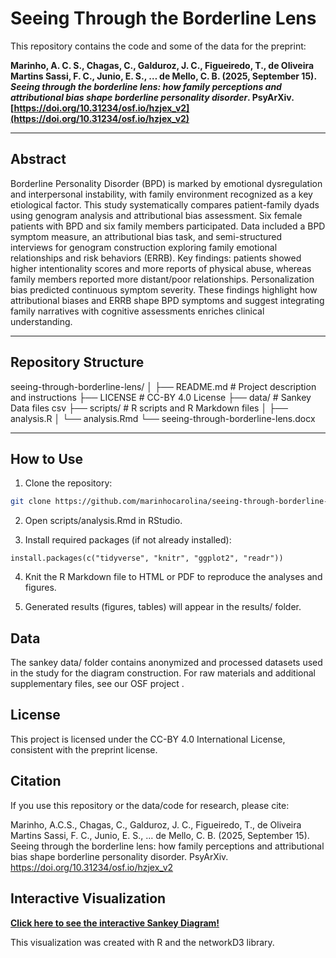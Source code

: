 # Seeing Through the Borderline Lens

This repository contains the code and some of the data for the preprint:

**Marinho, A. C. S., Chagas, C., Galduroz, J. C., Figueiredo, T., de Oliveira Martins Sassi, F. C., Junio, E. S., … de Mello, C. B. (2025, September 15). _Seeing through the borderline lens: how family perceptions and attributional bias shape borderline personality disorder_. PsyArXiv. [https://doi.org/10.31234/osf.io/hzjex_v2](https://doi.org/10.31234/osf.io/hzjex_v2)**

---

## Abstract

Borderline Personality Disorder (BPD) is marked by emotional dysregulation and interpersonal instability, with family environment recognized as a key etiological factor. This study systematically compares patient-family dyads using genogram analysis and attributional bias assessment. Six female patients with BPD and six family members participated. Data included a BPD symptom measure, an attributional bias task, and semi-structured interviews for genogram construction exploring family emotional relationships and risk behaviors (ERRB). Key findings: patients showed higher intentionality scores and more reports of physical abuse, whereas family members reported more distant/poor relationships. Personalization bias predicted continuous symptom severity. These findings highlight how attributional biases and ERRB shape BPD symptoms and suggest integrating family narratives with cognitive assessments enriches clinical understanding.

---

## Repository Structure

seeing-through-borderline-lens/
│
├── README.md # Project description and instructions
├── LICENSE # CC-BY 4.0 License
├── data/ # Sankey Data files csv
├── scripts/ # R scripts and R Markdown files
│ ├── analysis.R
│ └── analysis.Rmd
└── seeing-through-borderline-lens.docx

---

## How to Use

1. Clone the repository:
```bash
git clone https://github.com/marinhocarolina/seeing-through-borderline-lens.git
```
2. Open scripts/analysis.Rmd in RStudio.

3. Install required packages (if not already installed):
```
install.packages(c("tidyverse", "knitr", "ggplot2", "readr"))
```
4. Knit the R Markdown file to HTML or PDF to reproduce the analyses and figures.

5. Generated results (figures, tables) will appear in the results/ folder.

## Data

The sankey data/ folder contains anonymized and processed datasets used in the study for the diagram construction. For raw materials and additional supplementary files, see our OSF project
.

## License

This project is licensed under the CC-BY 4.0 International License, consistent with the preprint license.

## Citation

If you use this repository or the data/code for research, please cite:

Marinho, A.C.S., Chagas, C., Galduroz, J. C., Figueiredo, T., de Oliveira Martins Sassi, F. C., Junio, E. S., … de Mello, C. B. (2025, September 15). Seeing through the borderline lens: how family perceptions and attributional bias shape borderline personality disorder. PsyArXiv. https://doi.org/10.31234/osf.io/hzjex_v2

## Interactive Visualization

[**Click here to see the interactive Sankey Diagram!**](https://marinhocarolina.github.io/seeing-through-borderline-lens/SeeingTBorderlineLens.html)

This visualization was created with R and the networkD3 library.
